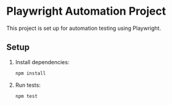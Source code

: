 # Playwright Automation Project

This project is set up for automation testing using Playwright.

## Setup

1. Install dependencies:
   ```bash
   npm install
   ```

2. Run tests:
   ```bash
   npm test
   ```

